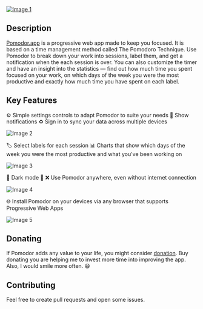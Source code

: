 [![Image 1][]][pomodor.app]

## Description

[Pomodor.app][pomodor.app] is a progressive web app made to keep you focused. It is based on a time management method called The Pomodoro Technique. Use Pomodor to break down your work into sessions, label them, and get a notification when the each session is over. You can also customize the timer and have an insight into the statistics — find out how much time you spent focused on your work, on which days of the week you were the most productive and exactly how much time you have spent on each label.

## Key Features

⚙️ Simple settings controls to adapt Pomodor to suite your needs
🔔 Show notifications
♻️ Sign in to sync your data across multiple devices

![Image 2]

🏷 Select labels for each session
📊 Charts that show which days of the week you were the most productive and what you've been working on

![Image 3]

🌙 Dark mode
📶 ❌ Use Pomodor anywhere, even without internet connection

![Image 4]

🌐 Install Pomodor on your devices via any browser that supports Progressive Web Apps

![Image 5]

## Donating

If Pomodor adds any value to your life, you might consider [donation][donate]. Buy donating you are helping me to invest more time into improving the app. Also, I would smile more often. 😄

## Contributing

Feel free to create pull requests and open some issues.

[pomodor logo]: https://drive.google.com/uc?export=view&id=1UzbLxFBhZv0DRFwSt-G4EITYbAaElBPx
[pomodor.app]: https://pomodor.app
[image 1]: https://drive.google.com/uc?export=view&id=1m159Q_i6kO1KrGerYTMyqW1bbt-1f8JQ
[image 2]: https://drive.google.com/uc?export=view&id=11FCjbW51Yvax65YSL4ll-JG49bGpyISI
[image 3]: https://drive.google.com/uc?export=view&id=122dxJR2NvGUdb9J_q4aEZw0-4BRVNYWz
[image 4]: https://drive.google.com/uc?export=view&id=1-vqgz1Bj__3cftHCvu_Y6cQyHfan1SY-
[image 5]: https://drive.google.com/uc?export=view&id=1YthxXBXoW8NHc9ZpTVpm7O17ZXMfV21s
[donate]: https://www.buymeacoffee.com/sashadrmic
